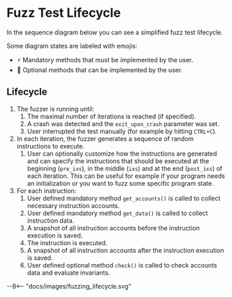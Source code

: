 # Fuzz Test Lifecycle

In the sequence diagram below you can see a simplified fuzz test lifecycle.

Some diagram states are labeled with emojis:

- <span class="excalidraw">⚡</span> Mandatory methods that must be implemented by the user.
- <span class="excalidraw">👤</span> Optional methods that can be implemented by the user.

## Lifecycle

1.  The fuzzer is running until:
    1. The maximal number of iterations is reached (if specified).
    2. A crash was detected and the `exit_upon_crash` parameter was set.
    3. User interrupted the test manually (for example by hitting `CTRL+C`).
2. In each iteration, the fuzzer generates a sequence of random instructions to execute.
    1. User can optionally customize how the instructions are generated and can specify the instructions that should be executed at the beginning (`pre_ixs`), in the middle (`ixs`) and at the end (`post_ixs`) of each iteration. This can be useful for example if your program needs an initialization or you want to fuzz some specific program state.
3. For each instruction:
    1. User defined mandatory method `get_accounts()` is called to collect necessary instruction accounts.
    2. User defined mandatory method `get_data()` is called to collect instruction data.
    3. A snapshot of all instruction accounts before the instruction execution is saved.
    4. The instruction is executed.
    5. A snapshot of all instruction accounts after the instruction execution is saved.
    6. User defined optional method `check()` is called to check accounts data and evaluate invariants.

<div class="excalidraw">
--8<-- "docs/images/fuzzing_lifecycle.svg"
</div>
